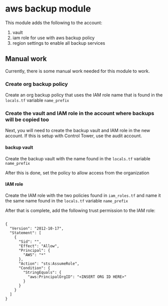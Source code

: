 # aws backup module

This module adds the following to the account:

1. vault
2. iam role for use with aws backup policy
3. region settings to enable all backup services

## Manual work

Currently, there is some manual work needed for this module to work.

### Create org backup policy

Create an org backup policy that uses the IAM role name that is found in the `locals.tf` variable `name_prefix`

### Create the vault and IAM role in the account where backups will be copied too

Next, you will need to create the backup vault and IAM role in the new account. If this is setup with Control Tower, use the audit account.

#### backup vault

Create the backup vault with the name found in the `locals.tf` variable `name_prefix`

After this is done, set the policy to allow access from the organization

#### IAM role

Create the IAM role with the two policies found in `iam_roles.tf` and name it the same name found in the `locals.tf` variable `name_prefix`

After that is complete, add the following trust permission to the IAM role:

```

{
  "Version": "2012-10-17",
  "Statement": [
    {
      "Sid": "",
      "Effect": "Allow",
      "Principal": {
        "AWS": "*"
      },
      "Action": "sts:AssumeRole",
      "Condition": {
        "StringEquals": {
          "aws:PrincipalOrgID": "<INSERT ORG ID HERE>"
        }
      }
    }
  ]
}
```
